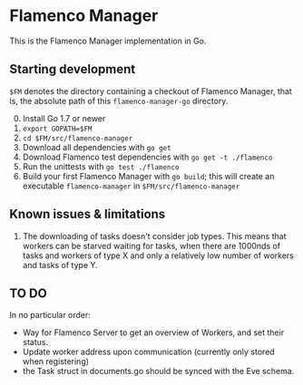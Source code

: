 # Flamenco Manager

This is the Flamenco Manager implementation in Go.

## Starting development

`$FM` denotes the directory containing a checkout of Flamenco Manager, that is, the
absolute path of this `flamenco-manager-go` directory.

0. Install Go 1.7 or newer
1. `export GOPATH=$FM`
2. `cd $FM/src/flamenco-manager`
3. Download all dependencies with `go get`
4. Download Flamenco test dependencies with `go get -t ./flamenco`
5. Run the unittests with `go test ./flamenco`
6. Build your first Flamenco Manager with `go build`; this will create an executable
   `flamenco-manager` in `$FM/src/flamenco-manager`


## Known issues & limitations

1. The downloading of tasks doesn't consider job types. This means that workers can be starved
   waiting for tasks, when there are 1000nds of tasks and workers of type X and only a relatively
   low number of workers and tasks of type Y.


## TO DO

In no particular order:

- Way for Flamenco Server to get an overview of Workers, and set their status.
- Update worker address upon communication (currently only stored when registering)
- the Task struct in documents.go should be synced with the Eve schema.
